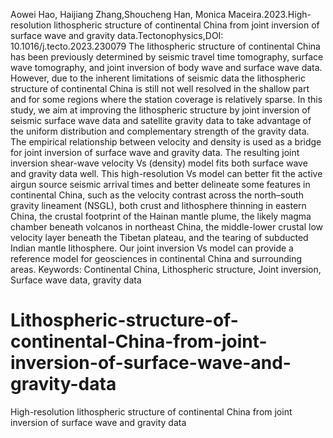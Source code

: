Aowei Hao, Haijiang Zhang,Shoucheng Han, Monica Maceira.2023.High-resolution lithospheric structure of continental China from joint inversion of surface wave and gravity data.Tectonophysics,DOI: 10.1016/j.tecto.2023.230079
The lithospheric structure of continental China has been previously determined by seismic travel time tomography, surface wave tomography, and joint inversion of body wave and surface wave data. However, due to the inherent limitations of seismic data the lithospheric structure of continental China is still not well resolved in the shallow part and for some regions where the station coverage is relatively sparse. In this study, we aim at improving the lithospheric structure by joint inversion of seismic surface wave data and satellite gravity data to take advantage of the uniform distribution and complementary strength of the gravity data. The empirical relationship between velocity and density is used as a bridge for joint inversion of surface wave and gravity data. The resulting joint inversion shear-wave velocity Vs (density) model fits both surface wave and gravity data well. This high-resolution Vs model can better fit the active airgun source seismic arrival times and better delineate some features in continental China, such as the velocity contrast across the north–south gravity lineament (NSGL), both crust and lithosphere thinning in eastern China, the crustal footprint of the Hainan mantle plume, the likely magma chamber beneath volcanos in northeast China, the middle-lower crustal low velocity layer beneath the Tibetan plateau, and the tearing of subducted Indian mantle lithosphere. Our joint inversion Vs model can provide a reference model for geosciences in continental China and surrounding areas. 
Keywords: Continental China, Lithospheric structure, Joint inversion, Surface wave data, gravity data
# Lithospheric-structure-of-continental-China-from-joint-inversion-of-surface-wave-and-gravity-data
High-resolution lithospheric structure of continental China from joint inversion of surface wave and gravity data  
